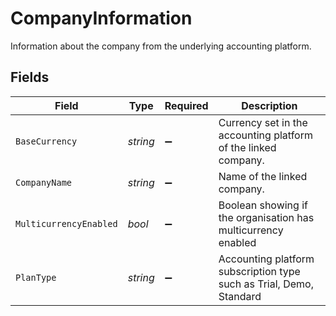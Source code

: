 # CompanyInformation

Information about the company from the underlying accounting platform.


## Fields

| Field                                                               | Type                                                                | Required                                                            | Description                                                         |
| ------------------------------------------------------------------- | ------------------------------------------------------------------- | ------------------------------------------------------------------- | ------------------------------------------------------------------- |
| `BaseCurrency`                                                      | *string*                                                            | :heavy_minus_sign:                                                  | Currency set in the accounting platform of the linked company.      |
| `CompanyName`                                                       | *string*                                                            | :heavy_minus_sign:                                                  | Name of the linked company.                                         |
| `MulticurrencyEnabled`                                              | *bool*                                                              | :heavy_minus_sign:                                                  | Boolean showing if the organisation has multicurrency enabled       |
| `PlanType`                                                          | *string*                                                            | :heavy_minus_sign:                                                  | Accounting platform subscription type such as Trial, Demo, Standard |